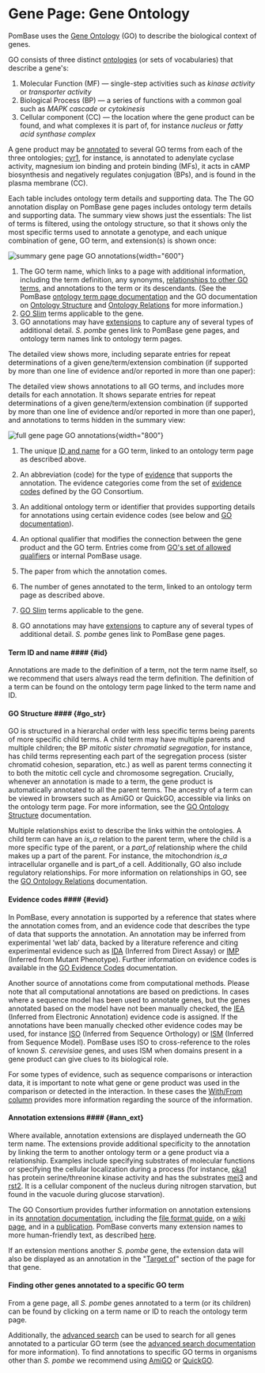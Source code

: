 # Gene Page: Gene Ontology

PomBase uses the [Gene Ontology](http://www.geneontology.org/) (GO) to
describe the biological context of genes.

GO consists of three distinct
[ontologies](http://www.geneontology.org/page/ontology-documentation)
(or sets of vocabularies) that describe a gene's:

1.  Molecular Function (MF) — single-step activities such as *kinase
    activity* or *transporter activity*
2.  Biological Process (BP) — a series of functions with a common goal
    such as *MAPK cascade* or *cytokinesis*
3.  Cellular component (CC) — the location where the gene product can be
    found, and what complexes it is part of, for instance *nucleus* or
    *fatty acid synthase complex*

A gene product may be
[annotated](http://www.geneontology.org/page/annotation) to several GO
terms from each of the three ontologies; [cyr1](/gene/SPBC19C7.03),
for instance, is annotated to adenylate cyclase activity, magnesium
ion binding and protein binding (MFs), it acts in cAMP biosynthesis
and negatively regulates conjugation (BPs), and is found in the plasma
membrane (CC).

Each table includes ontology term details and supporting data. The The
GO annotation display on PomBase gene pages includes ontology term
details and supporting data. The summary view shows just the
essentials: The list of terms is filtered, using the ontology
structure, so that it shows only the most specific terms used to
annotate a genotype, and each unique combination of gene, GO term, and
extension(s) is shown once:

![summary gene page GO annotations](assets/go_gene_page_summary.png){width="600"}

1.  The GO term name, which links to a page with additional
    information, including the term definition, any synonyms,
    [relationships to other GO terms](#go_str), and annotations to the
    term or its descendants. (See the PomBase [ontology term page
    documentation](/documentation/ontology-term-page) and the GO
    documentation on [Ontology
    Structure](http://geneontology.org/page/ontology-structure) and
    [Ontology
    Relations](http://geneontology.org/page/ontology-relations) for
    more information.)
2.  [GO Slim](/browse-curation/fission-yeast-go-slim-terms) terms
    applicable to the gene.
3.  GO annotations may have [extensions](#ann_ext) to capture any of
    several types of additional detail. *S. pombe* genes link to PomBase
    gene pages, and ontology term names link to ontology term pages.

The detailed view shows more, including separate entries for repeat
determinations of a given gene/term/extension combination (if supported
by more than one line of evidence and/or reported in more than one
paper):

The detailed view shows annotations to all GO terms, and includes more
details for each annotation. It shows separate entries for repeat
determinations of a given gene/term/extension combination (if
supported by more than one line of evidence and/or reported in more
than one paper), and annotations to terms hidden in the summary view:


![full gene page GO annotations](assets/go_gene_page_full.png){width="800"}


1.  The unique [ID and name](#id) for a GO term, linked to an ontology
    term page as described above.
2.  An abbreviation (code) for the type of [evidence](#evid) that
    supports the annotation. The evidence categories come from the set
    of [evidence
    codes](http://geneontology.org/page/guide-go-evidence-codes)
    defined by the GO Consortium.

3.  An additional ontology term or identifier that provides supporting
    details for annotations using certain evidence codes (see below
    and [GO
    documentation](http://geneontology.org/page/go-annotation-file-format-20)).
4.  An optional qualifier that modifies the connection between the
    gene product and the GO term. Entries come from [GO's set of
    allowed
    qualifiers](http://geneontology.org/page/go-annotation-conventions#qual)
    or internal PomBase usage.
5.  The paper from which the annotation comes.
6.  The number of genes annotated to the term, linked to an ontology
    term page as described above.
7.  [GO Slim](/browse-curation/fission-yeast-go-slim-terms) terms
    applicable to the gene.
8.  GO annotations may have [extensions](#ann_ext) to capture any of
    several types of additional detail. *S. pombe* genes link to PomBase
    gene pages.

#### Term ID and name #### {#id}

Annotations are made to the definition of a term, not the term name
itself, so we recommend that users always read the term
definition. The definition of a term can be found on the ontology term
page linked to the term name and ID.

#### GO Structure #### {#go_str}

GO is structured in a hierarchal order with less specific terms being
parents of more specific child terms. A child term may have multiple
parents and multiple children; the BP *mitotic sister chromatid
segregation*, for instance, has child terms representing each part of
the segregation process (sister chromatid cohesion, separation, etc.)
as well as parent terms connecting it to both the mitotic cell cycle
and chromosome segregation.  Crucially, whenever an annotation is made
to a term, the gene product is automatically annotated to all the
parent terms. The ancestry of a term can be viewed in browsers such as
AmiGO or QuickGO, accessible via links on the ontology term page. For
more information, see the [GO Ontology
Structure](http://geneontology.org/page/ontology-structure)
documentation.

Multiple relationships exist to describe the links within the
ontologies. A child term can have an *is\_a* relation to the parent
term, where the child is a more specific type of the parent, or a
*part\_of* relationship where the child makes up a part of the parent.
For instance, the mitochondrion *is\_a* intracellular organelle and is
part\_of a cell. Additionally, GO also include regulatory relationships.
For more information on relationships in GO, see the [GO Ontology
Relations](http://geneontology.org/page/ontology-relations)
documentation.

#### Evidence codes #### {#evid}

In PomBase, every annotation is supported by a reference that states
where the annotation comes from, and an evidence code that describes
the type of data that supports the annotation. An annotation may be
inferred from experimental ‘wet lab’ data, backed by a literature
reference and citing experimental evidence such as
[IDA](http://geneontology.org/page/ida-inferred-direct-assay)
(Inferred from Direct Assay) or
[IMP](http://geneontology.org/page/imp-inferred-mutant-phenotype)
(Inferred from Mutant Phenotype). Further information on evidence
codes is available in the [GO Evidence
Codes](http://geneontology.org/page/guide-go-evidence-codes)
documentation.

Another source of annotations come from computational methods. Please
note that all computational annotations are based on predictions. In
cases where a sequence model has been used to annotate genes, but the
genes annotated based on the model have not been manually checked, the
[IEA](http://geneontology.org/page/automatically-assigned-evidence-codes)
(Inferred from Electronic Annotation) evidence code is assigned. If
the annotations have been manually checked other evidence codes may be
used, for instance
[ISO](http://geneontology.org/page/iso-inferred-sequence-orthology/)
(Inferred from Sequence Orthology) or
[ISM](http://geneontology.org/page/ism-inferred-sequence-model/)
(Inferred from Sequence Model). PomBase uses ISO to cross-reference to
the roles of known *S. cerevisiae* genes, and uses ISM when domains
present in a gene product can give clues to its biological role.

For some types of evidence, such as sequence comparisons or
interaction data, it is important to note what gene or gene product
was used in the comparison or detected in the interaction. In these
cases the [With/From
column](http://geneontology.org/page/go-annotation-file-gaf-format-20/)
provides more information regarding the source of the information.

#### Annotation extensions #### {#ann_ext}

Where available, annotation extensions are displayed underneath the GO
term name. The extensions provide additional specificity to the
annotation by linking the term to another ontology term or a gene
product via a relationship. Examples include specifying substrates of
molecular functions or specifying the cellular localization during a
process (for instance, [pka1](/gene/SPBC106.10) has protein
serine/threonine kinase activity and has the substrates
[mei3](/gene/SPBC119.04) and [rst2](/gene/SPAC6F12.02). It is a
cellular component of the nucleus during nitrogen starvation, but
found in the vacuole during glucose starvation).

The GO Consortium provides further information on annotation
extensions in its [annotation
documentation](http://geneontology.org/page/annotation-extension),
including the [file format
guide](http://geneontology.org/page/go-annotation-file-gaf-format-20/),
on a [wiki
page](http://wiki.geneontology.org/index.php/Annotation_Extension),
and in a
[publication](http://www.biomedcentral.com/1471-2105/15/155/abstract).
PomBase converts many extension names to more human-friendly text, as
described
[here](/documentation/annotation-extension-relation-display).

If an extension mentions another *S. pombe* gene, the extension data
will also be displayed as an annotation in the "[Target
of](/documentation/gene-page-target)" section of the page for that
gene.

#### Finding other genes annotated to a specific GO term ####

From a gene page, all *S. pombe* genes annotated to a term (or its
children) can be found by clicking on a term name or ID to reach the
ontology term page.

Additionally, the [advanced search](/query) can be used to search for
all genes annotated to a particular GO term (see the [advanced search
documentation](/documentation/advanced-search-documentation) for more
information). To find annotations to specific GO terms in organisms
other than *S. pombe* we recommend using
[AmiGO](http://amigo.geneontology.org) or
[QuickGO](http://www.ebi.ac.uk/QuickGO).
